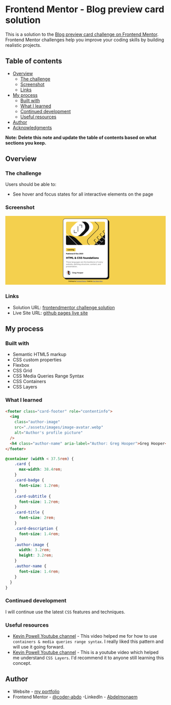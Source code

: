 # Frontend Mentor - Blog preview card solution

This is a solution to the [Blog preview card challenge on Frontend Mentor](https://www.frontendmentor.io/challenges/blog-preview-card-ckPaj01IcS). Frontend Mentor challenges help you improve your coding skills by building realistic projects.

## Table of contents

- [Overview](#overview)
  - [The challenge](#the-challenge)
  - [Screenshot](#screenshot)
  - [Links](#links)
- [My process](#my-process)
  - [Built with](#built-with)
  - [What I learned](#what-i-learned)
  - [Continued development](#continued-development)
  - [Useful resources](#useful-resources)
- [Author](#author)
- [Acknowledgments](#acknowledgments)

**Note: Delete this note and update the table of contents based on what sections you keep.**

## Overview

### The challenge

Users should be able to:

- See hover and focus states for all interactive elements on the page

### Screenshot

![challenge screenshot](./assets/images/screenshot.png)

### Links

- Solution URL: [frontendmentor challenge solution](https://www.frontendmentor.io/solutions/blog-preview-card-On2Ju3PGOD)
- Live Site URL: [github pages live site](https://coder-abdo.github.io/blog-preview-card/)

## My process

### Built with

- Semantic HTML5 markup
- CSS custom properties
- Flexbox
- CSS Grid
- CSS Media Queries Range Syntax
- CSS Containers
- CSS Layers

### What I learned

```html
<footer class="card-footer" role="contentinfo">
  <img
    class="author-image"
    src="./assets/images/image-avatar.webp"
    alt="Author's profile picture"
  />
  <h4 class="author-name" aria-label="Author: Greg Hooper">Greg Hooper</h4>
</footer>
```

```css
@container (width < 37.5rem) {
    .card {
      max-width: 38.4rem;
    }
    .card-badge {
      font-size: 1.2rem;
    }
    .card-subtitle {
      font-size: 1.2rem;
    }
    .card-title {
      font-size: 2rem;
    }
    .card-description {
      font-size: 1.4rem;
    }
    .author-image {
      width: 3.2rem;
      height: 3.2rem;
    }
    .author-name {
      font-size: 1.4rem;
    }
  }
}

```

### Continued development

I will continue use the latest `CSS` features and techniques.

### Useful resources

- [Kevin Powell Youtube channel](https://www.youtube.com/watch?v=2rlWBZ17Wes&ab_channel=KevinPowell) - This video helped me for how to use `containers & media queries range syntax`. I really liked this pattern and will use it going forward.
- [Kevin Powell Youtube channel](https://www.youtube.com/watch?v=NDNRGW-_1EE&ab_channel=KevinPowell) - This is a youtube video which helped me understand `CSS Layers`. I'd recommend it to anyone still learning this concept.

## Author

- Website - [my portfolio](https://abdelmonaem-portfolio.vercel.app/)
- Frontend Mentor - [@coder-abdo](https://www.frontendmentor.io/profile/coder-abdo)
  -LinkedIn - [Abdelmonaem](https://www.linkedin.com/in/abdelmonaem-shahat/)
